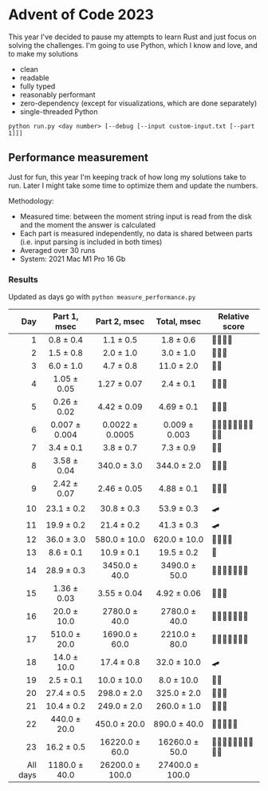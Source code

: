 # Advent of Code 2023

This year I've decided to pause my attempts to learn Rust and just focus on solving the challenges.
I'm going to use Python, which I know and love, and to make my solutions
- clean
- readable
- fully typed
- reasonably performant
- zero-dependency (except for visualizations, which are done separately)
- single-threaded Python

```shell
python run.py <day number> [--debug [--input custom-input.txt [--part 1]]]
```

## Performance measurement

Just for fun, this year I'm keeping track of how long my solutions take to run. Later I might take some time to
optimize them and update the numbers.

Methodology:
- Measured time: between the moment string input is read from the disk and the moment the answer is calculated
- Each part is measured independently, no data is shared between parts (i.e. input parsing is included in both times)
- Averaged over 30 runs
- System: 2021 Mac M1 Pro 16 Gb 

### Results

Updated as days go with `python measure_performance.py`

<!-- generated table start -->
**Day** | **Part 1**, msec | **Part 2**, msec | **Total**, msec | **Relative score**
---: | :---: | :---: | :---: | ---
1 | 0.8 ± 0.4 | 1.1 ± 0.5 | 1.8 ± 0.6 | 🚀🚀🚀🚀
2 | 1.5 ± 0.8 | 2.0 ± 1.0 | 3.0 ± 1.0 | 🚀🚀🚀
3 | 6.0 ± 1.0 | 4.7 ± 0.8 | 11.0 ± 2.0 | 🚀🚀
4 | 1.05 ± 0.05 | 1.27 ± 0.07 | 2.4 ± 0.1 | 🚀🚀🚀
5 | 0.26 ± 0.02 | 4.42 ± 0.09 | 4.69 ± 0.1 | 🚀🚀🚀
6 | 0.007 ± 0.004 | 0.0022 ± 0.0005 | 0.009 ± 0.003 | 🚀🚀🚀🚀🚀🚀🚀🚀🚀🚀
7 | 3.4 ± 0.1 | 3.8 ± 0.7 | 7.3 ± 0.9 | 🚀🚀
8 | 3.58 ± 0.04 | 340.0 ± 3.0 | 344.0 ± 2.0 | 🐢🐢🐢
9 | 2.42 ± 0.07 | 2.46 ± 0.05 | 4.88 ± 0.1 | 🚀🚀🚀
10 | 23.1 ± 0.2 | 30.8 ± 0.3 | 53.9 ± 0.3 | 🛹
11 | 19.9 ± 0.2 | 21.4 ± 0.2 | 41.3 ± 0.3 | 🛹
12 | 36.0 ± 3.0 | 580.0 ± 10.0 | 620.0 ± 10.0 | 🐢🐢🐢🐢
13 | 8.6 ± 0.1 | 10.9 ± 0.1 | 19.5 ± 0.2 | 🚀
14 | 28.9 ± 0.3 | 3450.0 ± 40.0 | 3490.0 ± 50.0 | 🐢🐢🐢🐢🐢🐢🐢
15 | 1.36 ± 0.03 | 3.55 ± 0.04 | 4.92 ± 0.06 | 🚀🚀🚀
16 | 20.0 ± 10.0 | 2780.0 ± 40.0 | 2780.0 ± 40.0 | 🐢🐢🐢🐢🐢🐢🐢
17 | 510.0 ± 20.0 | 1690.0 ± 60.0 | 2210.0 ± 80.0 | 🐢🐢🐢🐢🐢🐢🐢
18 | 14.0 ± 10.0 | 17.4 ± 0.8 | 32.0 ± 10.0 | 🛹
19 | 2.5 ± 0.1 | 10.0 ± 10.0 | 8.0 ± 10.0 | 🚀🚀
20 | 27.4 ± 0.5 | 298.0 ± 2.0 | 325.0 ± 2.0 | 🐢🐢🐢
21 | 10.4 ± 0.2 | 249.0 ± 2.0 | 260.0 ± 1.0 | 🐢🐢🐢
22 | 440.0 ± 20.0 | 450.0 ± 20.0 | 890.0 ± 40.0 | 🐢🐢🐢🐢🐢
23 | 16.2 ± 0.5 | 16220.0 ± 60.0 | 16260.0 ± 50.0 | 🐢🐢🐢🐢🐢🐢🐢🐢🐢🐢
All days | 1180.0 ± 40.0 | 26200.0 ± 100.0 | 27400.0 ± 100.0 | 
<!-- generated table end -->
